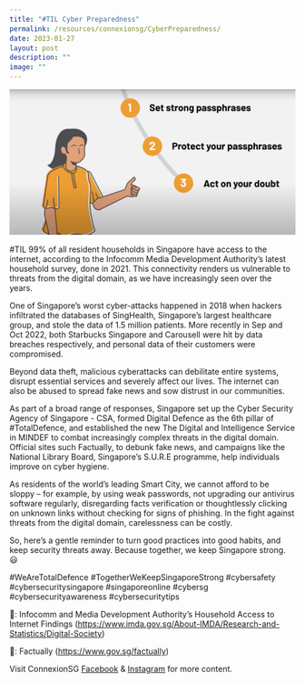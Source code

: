 ```yaml
---
title: "#TIL Cyber Preparedness"
permalink: /resources/connexionsg/CyberPreparedness/
date: 2023-01-27
layout: post
description: ""
image: ""
---
```

![](/images/connexionsg/2023/327261833_1309890766456794_7415293439611869002_n.png)

#TIL 99% of all resident households in Singapore have access to the internet, according to the Infocomm Media Development Authority’s latest household survey, done in 2021. This connectivity renders us vulnerable to threats from the digital domain, as we have increasingly seen over the years.

One of Singapore’s worst cyber-attacks happened in 2018 when hackers infiltrated the databases of SingHealth, Singapore’s largest healthcare group, and stole the data of 1.5 million patients. More recently in Sep and Oct 2022, both Starbucks Singapore and Carousell were hit by data breaches respectively, and personal data of their customers were compromised.

Beyond data theft, malicious cyberattacks can debilitate entire systems, disrupt essential services and severely affect our lives. The internet can also be abused to spread fake news and sow distrust in our communities.

As part of a broad range of responses, Singapore set up the Cyber Security Agency of Singapore - CSA, formed Digital Defence as the 6th pillar of #TotalDefence, and established the new The Digital and Intelligence Service in MINDEF to combat increasingly complex threats in the digital domain. Official sites such Factually, to debunk fake news, and campaigns like the National Library Board, Singapore’s S.U.R.E programme, help individuals improve on cyber hygiene.

As residents of the world’s leading Smart City, we cannot afford to be sloppy – for example, by using weak passwords, not upgrading our antivirus software regularly, disregarding facts verification or thoughtlessly clicking on unknown links without checking for signs of phishing. In the fight against threats from the digital domain, carelessness can be costly.

So, here’s a gentle reminder to turn good practices into good habits, and keep security threats away. Because together, we keep Singapore strong. 😃

#WeAreTotalDefence #TogetherWeKeepSingaporeStrong #cybersafety #cybersecuritysingapore #singaporeonline #cybersg #cybersecurityawareness #cybersecuritytips 

🔗: Infocomm and Media Development Authority’s Household Access to Internet Findings (https://www.imda.gov.sg/About-IMDA/Research-and-Statistics/Digital-Society)

🔗: Factually (https://www.gov.sg/factually)

Visit ConnexionSG [Facebook](https://www.facebook.com/ConnexionSG) & [Instagram](https://www.instagram.com/connexionsg/) for more content.